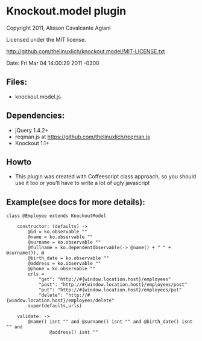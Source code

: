 # Knockout.model plugin
Copyright 2011, Alisson Cavalcante Agiani

Licensed under the MIT license.

http://github.com/thelinuxlich/knockout.model/MIT-LICENSE.txt

Date: Fri Mar 04 14:00:29 2011 -0300

## Files:
* knockout.model.js

## Dependencies:
* jQuery 1.4.2+
* reqman.js at https://github.com/thelinuxlich/reqman.js
* Knockout 1.1+

## Howto
* This plugin was created with Coffeescript class approach, so you should use it too or you'll have to write a lot of ugly javascript

## Example(see docs for more details):
    class @Employee extends KnockoutModel

        constructor: (defaults) ->
            @id = ko.observable ""
            @name = ko.observable ""
            @surname = ko.observable ""
            @fullname = ko.dependentObservable(-> @name() + " " + @surname()), @
            @birth_date = ko.observable ""
            @address = ko.observable ""
            @phone = ko.observable ""
            urls =
                "get": "http://#{window.location.host}/employees"
                "post": "http://#{window.location.host}/employees/post"
                "put": "http://#{window.location.host}/employees/put"
                "delete": "http://#{window.location.host}/employees/delete"
            super(defaults,urls)

        validate: ->
            @name() isnt "" and @surname() isnt "" and @birth_date() isnt "" and
                    @address() isnt ""

